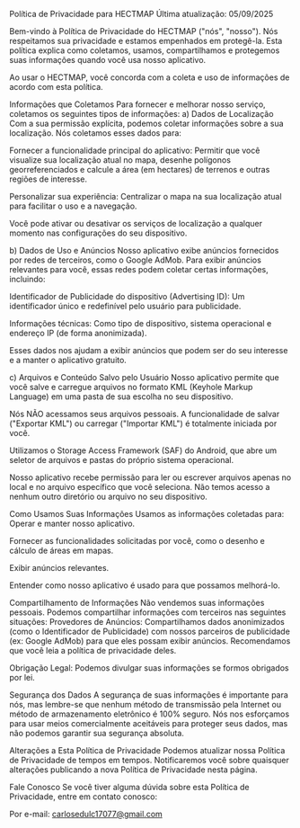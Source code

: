 Política de Privacidade para HECTMAP Última atualização: 05/09/2025

Bem-vindo à Política de Privacidade do HECTMAP ("nós", "nosso"). Nós respeitamos sua privacidade e estamos empenhados em protegê-la. Esta política explica como coletamos, usamos, compartilhamos e protegemos suas informações quando você usa nosso aplicativo.

Ao usar o HECTMAP, você concorda com a coleta e uso de informações de acordo com esta política.

Informações que Coletamos Para fornecer e melhorar nosso serviço, coletamos os seguintes tipos de informações:
a) Dados de Localização Com a sua permissão explícita, podemos coletar informações sobre a sua localização. Nós coletamos esses dados para:

Fornecer a funcionalidade principal do aplicativo: Permitir que você visualize sua localização atual no mapa, desenhe polígonos georreferenciados e calcule a área (em hectares) de terrenos e outras regiões de interesse.

Personalizar sua experiência: Centralizar o mapa na sua localização atual para facilitar o uso e a navegação.

Você pode ativar ou desativar os serviços de localização a qualquer momento nas configurações do seu dispositivo.

b) Dados de Uso e Anúncios Nosso aplicativo exibe anúncios fornecidos por redes de terceiros, como o Google AdMob. Para exibir anúncios relevantes para você, essas redes podem coletar certas informações, incluindo:

Identificador de Publicidade do dispositivo (Advertising ID): Um identificador único e redefinível pelo usuário para publicidade.

Informações técnicas: Como tipo de dispositivo, sistema operacional e endereço IP (de forma anonimizada).

Esses dados nos ajudam a exibir anúncios que podem ser do seu interesse e a manter o aplicativo gratuito.

c) Arquivos e Conteúdo Salvo pelo Usuário Nosso aplicativo permite que você salve e carregue arquivos no formato KML (Keyhole Markup Language) em uma pasta de sua escolha no seu dispositivo.

Nós NÃO acessamos seus arquivos pessoais. A funcionalidade de salvar ("Exportar KML") ou carregar ("Importar KML") é totalmente iniciada por você.

Utilizamos o Storage Access Framework (SAF) do Android, que abre um seletor de arquivos e pastas do próprio sistema operacional.

Nosso aplicativo recebe permissão para ler ou escrever arquivos apenas no local e no arquivo específico que você seleciona. Não temos acesso a nenhum outro diretório ou arquivo no seu dispositivo.

Como Usamos Suas Informações Usamos as informações coletadas para:
Operar e manter nosso aplicativo.

Fornecer as funcionalidades solicitadas por você, como o desenho e cálculo de áreas em mapas.

Exibir anúncios relevantes.

Entender como nosso aplicativo é usado para que possamos melhorá-lo.

Compartilhamento de Informações Não vendemos suas informações pessoais. Podemos compartilhar informações com terceiros nas seguintes situações:
Provedores de Anúncios: Compartilhamos dados anonimizados (como o Identificador de Publicidade) com nossos parceiros de publicidade (ex: Google AdMob) para que eles possam exibir anúncios. Recomendamos que você leia a política de privacidade deles.

Obrigação Legal: Podemos divulgar suas informações se formos obrigados por lei.

Segurança dos Dados A segurança de suas informações é importante para nós, mas lembre-se que nenhum método de transmissão pela Internet ou método de armazenamento eletrônico é 100% seguro. Nós nos esforçamos para usar meios comercialmente aceitáveis para proteger seus dados, mas não podemos garantir sua segurança absoluta.

Alterações a Esta Política de Privacidade Podemos atualizar nossa Política de Privacidade de tempos em tempos. Notificaremos você sobre quaisquer alterações publicando a nova Política de Privacidade nesta página.

Fale Conosco Se você tiver alguma dúvida sobre esta Política de Privacidade, entre em contato conosco:

Por e-mail: carlosedulc17077@gmail.com

